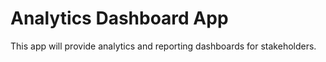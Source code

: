 # Analytics Dashboard App

This app will provide analytics and reporting dashboards for stakeholders.
